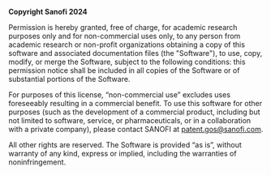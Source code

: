 **Copyright Sanofi 2024**

Permission is hereby granted, free of charge, for academic research purposes only and for non-commercial uses only, to any person from academic research or non-profit organizations obtaining a copy of this software and associated documentation files (the "Software"), to use, copy, modify, or merge the Software, subject to the following conditions: this permission notice shall be included in all copies of the Software or of substantial portions of the Software.

For purposes of this license, “non-commercial use” excludes uses foreseeably resulting in a commercial benefit. To use this software for other purposes (such as the development of a commercial product, including but not limited to software, service, or pharmaceuticals, or in a collaboration with a private company), please contact SANOFI at patent.gos@sanofi.com.

All other rights are reserved. The Software is provided “as is”, without warranty of any kind, express or implied, including the warranties of noninfringement.

